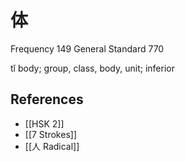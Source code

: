 # 体
Frequency 149
General Standard 770

tǐ
body; group, class, body, unit; inferior

## References
- [[HSK 2]]
- [[7 Strokes]]
- [[人 Radical]]